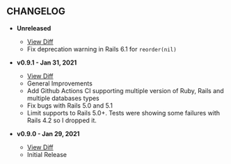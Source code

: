 CHANGELOG
---------

- **Unreleased**
  * [View Diff](https://github.com/westonganger/active_sort_order/compare/v0.9.1...master)
  * Fix deprecation warning in Rails 6.1 for `reorder(nil)`

- **v0.9.1 - Jan 31, 2021**
  * [View Diff](https://github.com/westonganger/active_sort_order/compare/v0.9.0...v0.9.1)
  * General Improvements
  * Add Github Actions CI supporting multiple version of Ruby, Rails and multiple databases types
  * Fix bugs with Rails 5.0 and 5.1
  * Limit supports to Rails 5.0+. Tests were showing some failures with Rails 4.2 so I dropped it.
  
- **v0.9.0 - Jan 29, 2021**
  * [View Diff](https://github.com/westonganger/active_sort_order/compare/371fc82...v0.9.0)
  * Initial Release
